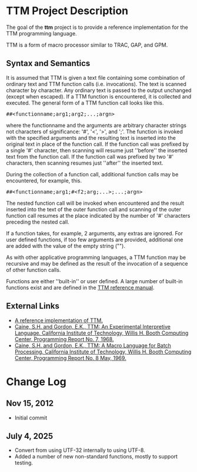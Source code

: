 # TTM Project Description
The goal of the **ttm** project is to provide
a reference implementation for the TTM programming language.

TTM is a form of macro processor similar to TRAC, GAP, and GPM. 

## Syntax and Semantics
It is assumed that TTM is given a text file containing some combination
of ordinary text and TTM function calls (i.e. invocations).
The text is scanned character by character. Any ordinary text is passed
to the output unchanged (except when escaped).
If a TTM function is encountered, it is collected and executed.
The general form of a TTM function call looks like this.
<pre>
##&lt;functionname;arg1;arg2;...;argn&gt;
</pre>
where the functionname and the arguments are arbitrary character strings
not characters of significance: '#', '&lt;', '&gt;', and ';'.
The function is invoked with the specified arguments and the resulting
text is inserted into the original text in place of the function call.
If the function call was prefixed by a single '#' character, then scanning
will resume just ''before'' the inserted text from the function call. If the
function call was prefixed by two '#' characters, then scanning
resumes just ''after'' the inserted text.

During the collection of a function call, additional function calls
may be encountered, for example, this.
<pre>
##&lt;functionname;arg1;#&lt;f2;arg;...&gt;;...;argn&gt;
</pre>
The nested function call will be invoked when encountered and the result
inserted into the text of the outer function call and scanning of
the outer function call resumes at the place indicated by the number
of '#' characters preceding the nested call.

If a function takes, for example, 2 arguments, any extras
are ignored. For user defined functions, if too few arguments
are provided, additional one are added with the value of the empty
string ("").

As with other
applicative programming languages,
a TTM function may be recursive and may be defined as the result
of the invocation of a sequence of other function calls.

Functions are either ''built-in'' or user defined. A large number of built-in
functions exist and are defined in the
[TTM reference manual](https://github.com/Unidata/ttm/blob/master/ttm_batch_processing_pr_08.pdf).

## External Links
* [A reference implementation of TTM.](https://github.com/DennisHeimbigner/ttm)
* [Caine, S.H. and Gordon, E.K., TTM: An Experimental Interpretive Language. California Institute of Technology, Willis H. Booth Computing Center, Programming Report No. 7, 1968.](https://github.com/Unidata/ttm/blob/master/ttm_interpretive_language_pr_07.pdf)
* [Caine, S.H. and Gordon, E.K., TTM: A Macro Language for Batch Processing. California Institute of Technology, Willis H. Booth Computing Center, Programming Report No. 8 May, 1969.](https://github.com/Unidata/ttm/blob/master/ttm_batch_processing_pr_08.pdf)

# Change Log

## Nov 15, 2012
* Initial commit

## July 4, 2025
* Convert from using UTF-32 internally to using UTF-8.
* Added a number of new non-standard functions, mostly to support testing.

